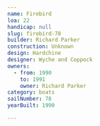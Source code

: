 ```yaml
---
name: Firebird
loa: 22
handicap: null
slug: firebird-78
builder: Richard Parker
construction: Unknown
design: Hardchine
designer: Wyche and Coppock
owners:
  - from: 1990
    to: 1991
    owner: Richard Parker
category: boats
sailNumber: 78
yearBuilt: 1990

---
```

